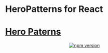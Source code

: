 # HeroPatterns for React

<h1><a href="http://www.heropatterns.com/">Hero Paterns</a></h1>

<p align="center">
  <a href="https://www.npmjs.com/package/heropatterns-react">
    <img alt="npm version" src="https://img.shields.io/npm/v/heropatterns-react.svg?style=flat-square"></a>
</p>
